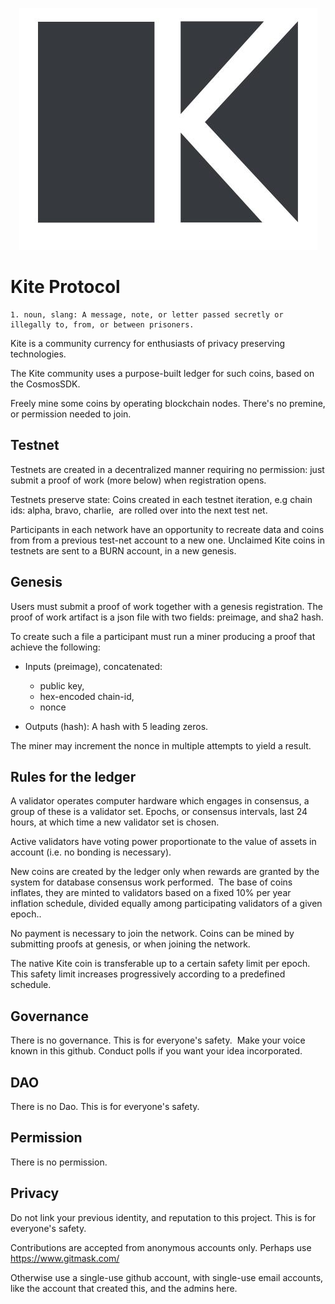 

<p align="center">
  <img src="kite.jpg">
</p>

# Kite Protocol
```
1. noun, slang: A message, note, or letter passed secretly or illegally to, from, or between prisoners.
```

Kite is a community currency for enthusiasts of privacy preserving technologies. 

The Kite community uses a purpose-built ledger for such coins, based on the CosmosSDK.

Freely mine some coins by operating blockchain nodes. There's no premine, or permission needed to join.

## Testnet
Testnets are created in a decentralized manner requiring no permission: just submit a proof of work (more below) when registration opens.

Testnets preserve state: Coins created in each testnet iteration, e.g chain ids: alpha, bravo, charlie,  are rolled over into the next test net.

Participants in each network have an opportunity to recreate data and coins from from a previous test-net account to a new one. Unclaimed Kite coins in testnets are sent to a BURN account, in a new genesis.

## Genesis
Users must submit a proof of work together with a genesis registration. The proof of work artifact is a json file with two fields: preimage, and sha2 hash.

To create such a file a participant must run a miner producing a proof that achieve the following:

- Inputs (preimage), concatenated:
  - public key,
  - hex-encoded chain-id,
  - nonce

- Outputs (hash): A hash with 5 leading zeros.

The miner may increment the nonce in multiple attempts to yield a result.

## Rules for the ledger
A validator operates computer hardware which engages in consensus, a group of these is a validator set.
Epochs, or consensus intervals, last 24 hours, at which time a new validator set is chosen.

Active validators have voting power proportionate to the value of assets in account (i.e. no bonding is necessary).

New coins are created by the ledger only when rewards are granted by the system for database consensus work performed.  The base of coins inflates, they are minted to validators based on a fixed 10% per year inflation schedule, divided equally among participating validators of a given epoch..

No payment is necessary to join the network. Coins can be mined by submitting proofs at genesis, or when joining the network.

The native Kite coin is transferable up to a certain safety limit per epoch. This safety limit increases progressively according to a predefined schedule.

## Governance
There is no governance. This is for everyone's safety.  Make your voice known in this github. Conduct polls if you want your idea incorporated.

## DAO
There is no Dao. This is for everyone's safety.

## Permission
There is no permission.

## Privacy
Do not link your previous identity, and reputation to this project. This is for everyone's safety.

Contributions are accepted from anonymous accounts only. Perhaps use https://www.gitmask.com/

Otherwise use a single-use github account, with single-use email accounts, like the account that created this, and the admins here.
